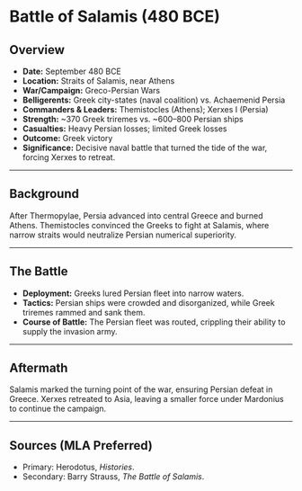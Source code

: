 # Battle of Salamis (480 BCE)

## Overview
- **Date:** September 480 BCE  
- **Location:** Straits of Salamis, near Athens  
- **War/Campaign:** Greco-Persian Wars  
- **Belligerents:** Greek city-states (naval coalition) vs. Achaemenid Persia  
- **Commanders & Leaders:** Themistocles (Athens); Xerxes I (Persia)  
- **Strength:** ~370 Greek triremes vs. ~600–800 Persian ships  
- **Casualties:** Heavy Persian losses; limited Greek losses  
- **Outcome:** Greek victory  
- **Significance:** Decisive naval battle that turned the tide of the war, forcing Xerxes to retreat.  

---

## Background
After Thermopylae, Persia advanced into central Greece and burned Athens. Themistocles convinced the Greeks to fight at Salamis, where narrow straits would neutralize Persian numerical superiority.  

---

## The Battle
- **Deployment:** Greeks lured Persian fleet into narrow waters.  
- **Tactics:** Persian ships were crowded and disorganized, while Greek triremes rammed and sank them.  
- **Course of Battle:** The Persian fleet was routed, crippling their ability to supply the invasion army.  

---

## Aftermath
Salamis marked the turning point of the war, ensuring Persian defeat in Greece. Xerxes retreated to Asia, leaving a smaller force under Mardonius to continue the campaign.  

---

## Sources (MLA Preferred)
- Primary: Herodotus, *Histories*.  
- Secondary: Barry Strauss, *The Battle of Salamis*.  

